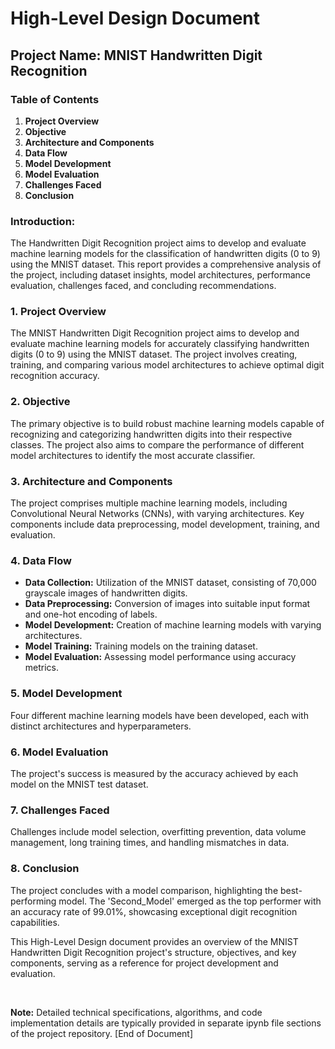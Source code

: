 # High-Level Design Document
## Project Name: MNIST Handwritten Digit Recognition

### Table of Contents
1. **Project Overview**
2. **Objective**
3. **Architecture and Components**
4. **Data Flow**
5. **Model Development**
6. **Model Evaluation**
7. **Challenges Faced**
8. **Conclusion**

###  Introduction:
The Handwritten Digit Recognition project aims to develop and evaluate machine learning models for the classification of handwritten digits (0 to 9) using the MNIST dataset. This report provides a comprehensive analysis of the project, including dataset insights, model architectures, performance evaluation, challenges faced, and concluding recommendations.

### 1. Project Overview
The MNIST Handwritten Digit Recognition project aims to develop and evaluate machine learning models for accurately classifying handwritten digits (0 to 9) using the MNIST dataset. The project involves creating, training, and comparing various model architectures to achieve optimal digit recognition accuracy.

### 2. Objective
The primary objective is to build robust machine learning models capable of recognizing and categorizing handwritten digits into their respective classes. The project also aims to compare the performance of different model architectures to identify the most accurate classifier.

### 3. Architecture and Components
The project comprises multiple machine learning models, including Convolutional Neural Networks (CNNs), with varying architectures. Key components include data preprocessing, model development, training, and evaluation.

### 4. Data Flow
- **Data Collection:** Utilization of the MNIST dataset, consisting of 70,000 grayscale images of handwritten digits.
- **Data Preprocessing:** Conversion of images into suitable input format and one-hot encoding of labels.
- **Model Development:** Creation of machine learning models with varying architectures.
- **Model Training:** Training models on the training dataset.
- **Model Evaluation:** Assessing model performance using accuracy metrics.

### 5. Model Development
Four different machine learning models have been developed, each with distinct architectures and hyperparameters.

### 6. Model Evaluation
The project's success is measured by the accuracy achieved by each model on the MNIST test dataset.

### 7. Challenges Faced
Challenges include model selection, overfitting prevention, data volume management, long training times, and handling mismatches in data.

### 8. Conclusion
The project concludes with a model comparison, highlighting the best-performing model. The 'Second_Model' emerged as the top performer with an accuracy rate of 99.01%, showcasing exceptional digit recognition capabilities.

This High-Level Design document provides an overview of the MNIST Handwritten Digit Recognition project's structure, objectives, and key components, serving as a reference for project development and evaluation.

<br>

**Note:** Detailed technical specifications, algorithms, and code implementation details are typically provided in separate ipynb file sections of the project repository.
[End of Document]
